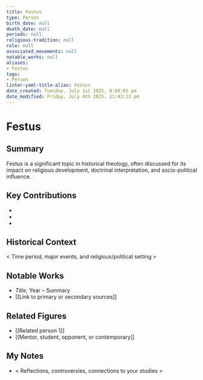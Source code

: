 ```yaml
---
title: Festus
type: Person
birth_date: null
death_date: null
periods: null
religious-tradition: null
role: null
associated_movements: null
notable_works: null
aliases:
- Festus
tags:
- Person
linter-yaml-title-alias: Festus
date_created: Tuesday, July 1st 2025, 8:08:01 pm
date_modified: Friday, July 4th 2025, 11:42:23 pm
---
```


# Festus

## Summary
Festus is a significant topic in historical theology, often discussed for its impact on religious development, doctrinal interpretation, and socio-political influence.

## Key Contributions
- 
- 
- 

## Historical Context
< Time period, major events, and religious/political setting >

## Notable Works
- *Title*, Year – Summary
- [[Link to primary or secondary sources]]


## Related Figures
- [[Related person 1]]
- [[Mentor, student, opponent, or contemporary]]

## My Notes
- < Reflections, controversies, connections to your studies >
